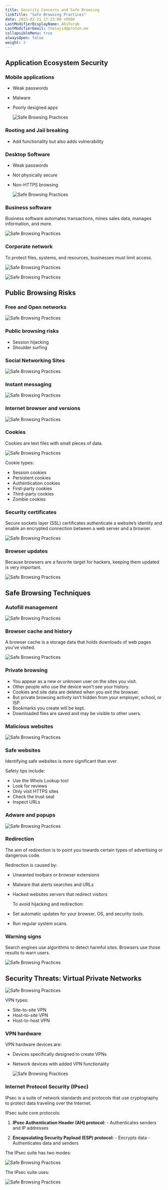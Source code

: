 ```yaml
---
title: Security Concerns and Safe Browsing
linkTitle: "Safe Browsing Practices"
date: 2023-02-21 17:33:00 +0500
LastModifierDisplayName: AbuTurab
LastModifierEmail: thesajid@proton.me
collapsibleMenu: true
alwaysOpen: false
weight: 3
---
```


## **Application Ecosystem Security**

### Mobile applications

- Weak passwords
- Malware
- Poorly designed apps
  
  ![Safe Browsing Practices](/notes/ibm-it-support/Safe%20Browsing%20Practices.webp)

### Rooting and Jail breaking

- Add functionality but also adds vulnerability

### Desktop Software

- Weak passwords
- Not physically secure
- Non-HTTPS browsing
  
  ![Safe Browsing Practices](/notes/ibm-it-support/Safe%20Browsing%20Practices-1.webp)

### Business software
  
  Business software automates transactions, mines sales data, manages information, and more.
  
  ![Safe Browsing Practices](/notes/ibm-it-support/Safe%20Browsing%20Practices-2.webp)

### Corporate network
  
  To protect files, systems, and resources, businesses must limit access.
  
  ![Safe Browsing Practices](/notes/ibm-it-support/Safe%20Browsing%20Practices-3.webp)
  
  ![Safe Browsing Practices](/notes/ibm-it-support/Safe%20Browsing%20Practices-4.webp)

## **Public Browsing Risks**

### Free and Open networks
  
  ![Safe Browsing Practices](/notes/ibm-it-support/Safe%20Browsing%20Practices-5.webp)

### Public browsing risks

- Session hijacking
- Shoulder surfing

### Social Networking Sites
  
  ![Safe Browsing Practices](/notes/ibm-it-support/Safe%20Browsing%20Practices-6.webp)

### Instant messaging
  
  ![Safe Browsing Practices](/notes/ibm-it-support/Safe%20Browsing%20Practices-7.webp)

### Internet browser and versions
  
  ![Safe Browsing Practices](/notes/ibm-it-support/Safe%20Browsing%20Practices-8.webp)

### Cookies
  
  Cookies are text files with small pieces of data.
  
  ![Safe Browsing Practices](/notes/ibm-it-support/Safe%20Browsing%20Practices-9.webp)
  
  Cookie types:
- Session cookies
- Persistent cookies
- Authentication cookies
- First-party cookies
- Third-party cookies
- Zombie cookies

### Security certificates
  
  Secure sockets layer (SSL) certificates authenticate a website’s identity and enable an encrypted connection between a web server and a browser.
  
  ![Safe Browsing Practices](/notes/ibm-it-support/Safe%20Browsing%20Practices-10.webp)

### Browser updates
  
  Because browsers are a favorite target for hackers, keeping them updated is very important.
  
  ![Safe Browsing Practices](/notes/ibm-it-support/Safe%20Browsing%20Practices-11.webp)

## **Safe Browsing Techniques**

### Autofill management
  
  ![Safe Browsing Practices](/notes/ibm-it-support/Safe%20Browsing%20Practices-12.webp)

### Browser cache and history
  
  A browser cache is a storage data that holds downloads of web pages you’ve visited.
  
  ![Safe Browsing Practices](/notes/ibm-it-support/Safe%20Browsing%20Practices-13.webp)

### Private browsing

- You appear as a new or unknown user on the sites you visit.
- Other people who use the device won’t see your history.
- Cookies and site data are deleted when you exit the browser.
- But private browsing activity isn’t hidden from your employer, school, or ISP.
- Bookmarks you create will be kept.
- Downloaded files are saved and may be visible to other users.

### Malicious websites
  
  ![Safe Browsing Practices](/notes/ibm-it-support/Safe%20Browsing%20Practices-14.webp)

### Safe websites
  
  Identifying safe websites is more significant than ever.
  
  Safety tips include:
- Use the Whois Lookup tool
- Look for reviews
- Only visit HTTPS sites
- Check the trust seal
- Inspect URLs

### Adware and popups
  
  ![Safe Browsing Practices](/notes/ibm-it-support/Safe%20Browsing%20Practices-15.webp)

### Redirection
  
  The aim of redirection is to point you towards certain types of advertising or dangerous code.
  
  Redirection is caused by:
- Unwanted toolbars or browser extensions
- Malware that alerts searches and URLs
- Hacked websites servers that redirect visitors
  
  To avoid hijacking and redirection:
- Set automatic updates for your browser, OS, and security tools.
- Run regular system scans.

### Warning signs
  
  Search engines use algorithms to detect harmful sites. Browsers use those results to warn users.
  
  ![Safe Browsing Practices](/notes/ibm-it-support/Safe%20Browsing%20Practices-16.webp)

## **Security Threats: Virtual Private Networks**
  
  ![Safe Browsing Practices](/notes/ibm-it-support/Safe%20Browsing%20Practices-17.webp)
  
  VPN types:
- Site-to-site VPN
- Host-to-site VPN
- Host-to-host VPN

### VPN hardware
  
  VPN hardware devices are:
- Devices specifically designed to create VPNs
- Network devices with added VPN functionality
  
  ![Safe Browsing Practices](/notes/ibm-it-support/Safe%20Browsing%20Practices-18.webp)

### Internet Protocol Security (IPsec)
  
  IPsec is a suite of network standards and protocols that use cryptography to protect data traveling over the Internet.
  
  IPsec suite core protocols:
  1. **IPsec Authentication Header (AH) protocol:**
    - Authenticates senders and IP addresses

  2. **Encapsulating Security Payload (ESP) protocol:**
    - Encrypts data
    - Authenticates data and senders

The IPsec suite has two modes:

![Safe Browsing Practices](/notes/ibm-it-support/Safe%20Browsing%20Practices-19.webp)

The IPsec suite uses:

![Safe Browsing Practices](/notes/ibm-it-support/Safe%20Browsing%20Practices-20.webp)
